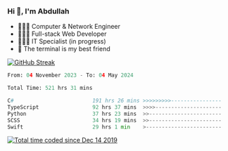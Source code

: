 <h3>Hi 👋, I'm Abdullah</h3>

- 👷🏼‍♂️ Computer & Network Engineer
- 👨🏻‍💻 Full-stack Web Developer
- 👨🏻‍💻 IT Specialist (in progress)
- 🖤 The terminal is my best friend

[![GitHub Streak](https://streak-stats.demolab.com?user=al3bad&theme=transparent&date_format=j%20M%5B%20Y%5D)](https://git.io/streak-stats)

<!--START_SECTION:waka-->

```python
From: 04 November 2023 - To: 04 May 2024

Total Time: 521 hrs 31 mins

C#                         191 hrs 26 mins >>>>>>>>>----------------   36.34 %
TypeScript                 92 hrs 37 mins  >>>>---------------------   17.58 %
Python                     37 hrs 23 mins  >>-----------------------   07.10 %
SCSS                       34 hrs 19 mins  >>-----------------------   06.52 %
Swift                      29 hrs 1 min    >------------------------   05.51 %
```

<!--END_SECTION:waka-->

<p>
  <a href="https://wakatime.com/@ce2a2aac-0d6b-4d65-b864-8a4bcaf12967"><img src="https://wakatime.com/badge/user/ce2a2aac-0d6b-4d65-b864-8a4bcaf12967.svg" alt="Total time coded since Dec 14 2019" /></a>
</p>
